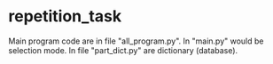 # repetition_task
Main program code are in file "all_program.py". In "main.py" would be selection mode. In file "part_dict.py" are dictionary (database).
